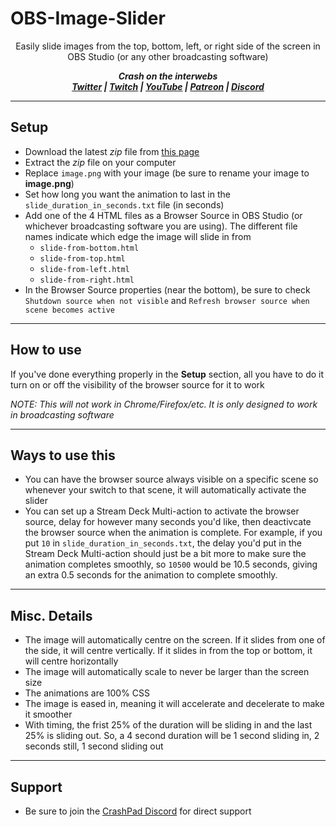 # OBS-Image-Slider

<p align="center">Easily slide images from the top, bottom, left, or right side of the screen in OBS Studio (or any other broadcasting software)</p>

<p align="center"><i><b>
  Crash on the interwebs<br>
  <a href="https://twitter.com/CrashKoeck">Twitter</a> |
  <a href="https://twitch.tv/CrashKoeck">Twitch</a> |
  <a href="https://youtube.com/Crashkoeck">YouTube</a> |
  <a href="https://patreon.com/Crashkoeck">Patreon</a> |
  <a href="https://discord.gg/zyS2jbJ">Discord</a>
</b></i></p>

***

## Setup
- Download the latest *zip* file from <a href="https://github.com/CrashKoeck/OBS-Image-Slider/releases">this page</a>
- Extract the *zip* file on your computer
- Replace `image.png` with your image (be sure to rename your image to **image.png**)
- Set how long you want the animation to last in the `slide_duration_in_seconds.txt` file (in seconds)
- Add one of the 4 HTML files as a Browser Source in OBS Studio (or whichever broadcasting software you are using). The different file names indicate which edge the image will slide in from
  + `slide-from-bottom.html`
  + `slide-from-top.html`
  + `slide-from-left.html`
  + `slide-from-right.html`
- In the Browser Source properties (near the bottom), be sure to check `Shutdown source when not visible` and `Refresh browser source when scene becomes active`

***

## How to use
If you've done everything properly in the **Setup** section, all you have to do it turn on or off the visibility of the browser source for it to work

*NOTE: This will not work in Chrome/Firefox/etc. It is only designed to work in broadcasting software*

***

## Ways to use this
- You can have the browser source always visible on a specific scene so whenever your switch to that scene, it will automatically activate the slider
- You can set up a Stream Deck Multi-action to activate the browser source, delay for however many seconds you'd like, then deactivcate the browser source when the animation is complete. For example, if you put `10` in `slide_duration_in_seconds.txt`, the delay you'd put in the Stream Deck Multi-action should just be a bit more to make sure the animation completes smoothly, so `10500` would be 10.5 seconds, giving an extra 0.5 seconds for the animation to complete smoothly.

***

## Misc. Details
- The image will automatically centre on the screen. If it slides from one of the side, it will centre vertically. If it slides in from the top or bottom, it will centre horizontally
- The image will automatically scale to never be larger than the screen size
- The animations are 100% CSS
- The image is eased in, meaning it will accelerate and decelerate to make it smoother
- With timing, the frist 25% of the duration will be sliding in and the last 25% is sliding out. So, a 4 second duration will be 1 second sliding in, 2 seconds still, 1 second sliding out

***

## Support
- Be sure to join the <a href="https://discord.gg/zyS2jbJ">CrashPad Discord</a> for direct support
